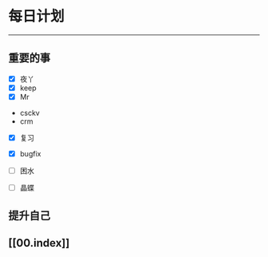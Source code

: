 
# 每日计划
---
## 重要的事

- [x]    夜丫
- [x]   keep
- [x]  Mr 
- csckv
- crm
- [x] 复习
- [x] bugfix
- [ ] 困水
- [ ] 晶蝶




## 提升自己

  



## [[00.index]]










